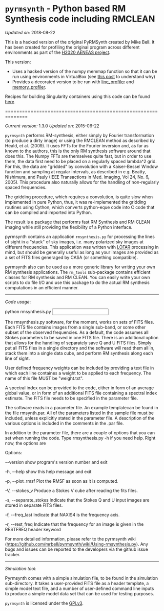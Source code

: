 `pyrmsynth` - Python based RM Synthesis code including RMCLEAN
==============================================================

*Updated on:* 2018-08-22

This is a hacked version of the original PyRMSynth created by Mike Bell. It has been created for profiling the original program across different environments as part of the [H2020 AENEAS project](aeneas2020.eu).

This version:

 - Uses a hacked version of the numpy memmap function so that it can be run using environments in VirtualBox (see [this post](https://stackoverflow.com/questions/18420473/invalid-argument-for-read-write-mmap) to understand why)
 - Provides a decorated version to be run with [line_profiler](https://pypi.org/project/line_profiler/) and [memory_profiler](https://pypi.org/project/memory_profiler/).
 
Recipes for building Singularity containers using this code can be found [here](https://www.singularity-hub.org/collections/1459).






==============================================================

*Current version:* 1.3.0
*Updated on:* 2015-06-22

`pyrmsynth` performs RM-synthesis, either simply by Fourier transformation 
(to produce a dirty image) or using the RMCLEAN method as described by 
Heald, et al. (2009).  It uses FFTs for the Fourier inversion and, as far as  
known to the authors, this is the only RM synthesis software around that does
this. The Numpy FFTs are themselves quite fast, but in order to use them, the
data first need to be placed on a regularly spaced lambda^2 grid. For this, 
the data are "gridded" by convolution with a Kaiser-Bessel Window function and
sampling at regular intervals, as described in e.g. Beatty, Nishimura, and
Pauly (IEEE Transactions in Med. Imaging, Vol 24, No. 6, 2005). This procedure
also naturally allows for the handling of non-regularly spaced frequencies.

The gridding procedure, which requires a convolution, is quite slow when 
implemented in pure Python, thus, it was re-implemented the gridding routines 
using Cython, which converts python-eque code into C code that can be compiled 
and imported into Python.

The result is a package that performs fast RM Synthesis and RM CLEAN imaging
while still providing the flexibility of a Python interface.

pyrmsynth contains an application `rmsynthesis.py` for processing the lines of 
sight in a "stack" of sky images, i.e. many polarized sky images at different 
frequencies. This application was written with [LOFAR](http://www.lofar.org) 
processing in mind, but should be generally useful as long as your images are
provided as a set of FITS files generaged by CASA (or something compatible).

pyrmsynth also can be used as a more generic library for writing your own 
RM synthesis applications. The `rm_tools` sub-package contains efficient 
classes for RM synthesis and RM CLEAN. You can easily write your own scripts 
to do file I/O and use this package to do the actual RM synthesis computations
in an efficient manner.

------------------------------------------------------------------------------

*Code usage*:

python rmsynthesis.py <input parameter file>

The rmsynthesis.py software, for the moment, works on sets of FITS files. Each
FITS file contains images from a single sub-band, or some other subset of the
observed frequencies. As a default, the code assumes all Stokes parameters
to be saved in one FITS file. There is an additional option that allows
for the handling of separately save Q and U FITS files. Simply put all FITS
files in a single directory and the software will read them all in, stack them
into a single data cube, and perform RM synthesis along each line of sight. 

User defined frequency weights can be included by providing a text file in which 
each line containes a weight to be applied to each frequency. The name of this 
file MUST be "weight.txt".

A spectral index can be provided to the code, either in form of an average
global value, or in form of an additional FITS file containing a spectral index
estimate. The FITS file needs to be specified in the parameter file.

The software reads in a parameter file. An example templatecan be found in the 
file rmsynth.par. All of the parameters listed in the sample file must be included,
unless explicitly stated in the parameter file.
A description of the various options is included in the comments in the .par file.

In addition to the parameter file, there are a couple of options that you can
set when running the code. Type rmsynthesis.py -h if you need help. Right now,
the options are

Options:

  --version        show program's version number and exit
  
  -h, --help       show this help message and exit
  
  -p, --plot_rmsf  Plot the RMSF as soon as it is computed.
  
  -V, --stokes_v   Produce a Stokes V cube after reading the fits files.
  
  -s, --separate_stokes
                   Indicate that the Stokes Q and U input images are stored in
                   separate FITS files.
                   
  -f, --freq_last  Indicate that NAXIS4 is the frequency axis.
  
  -r, --rest_freq  Indicate that the frequency for an image is given in the
                   RESTFREQ header keyword

For more detailed information, please refer to the pyrmsynth
wiki (https://github.com/mrbell/pyrmsynth/wiki/Using-rmsynthesis.py).
Any bugs and issues can be reported to the developers via the github issue
tracker.

------------------------------------------------------------------------------

*Simulation tool*:

Pyrmsynth comes with a simple simulation file, to be found in the simulation
sub-directory. It takes a user-provided FITS file as a header template, a
simple model text file, and a number of user-defined command line inputs to 
produce a simple model data set that can be used for testing purposes. 
                   
`pyrmsynth` is licensed under the [GPLv3](http://www.gnu.org/licenses/gpl.html).
